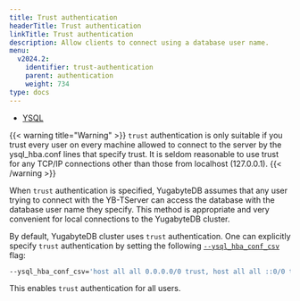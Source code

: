```yaml
---
title: Trust authentication
headerTitle: Trust authentication
linkTitle: Trust authentication
description: Allow clients to connect using a database user name.
menu:
  v2024.2:
    identifier: trust-authentication
    parent: authentication
    weight: 734
type: docs
---
```


<ul class="nav nav-tabs-alt nav-tabs-yb">
  <li >
    <a href="../trust-authentication/" class="nav-link active">
      <i class="icon-postgres" aria-hidden="true"></i>
      YSQL
    </a>
  </li>
</ul>

{{< warning title="Warning" >}}
`trust` authentication is only suitable if you trust every user on every machine allowed to connect to the server by the ysql_hba.conf lines that specify trust. It is seldom reasonable to use trust for any TCP/IP connections other than those from localhost (127.0.0.1).
{{< /warning >}}

When `trust` authentication is specified, YugabyteDB assumes that any user trying to connect with the YB-TServer can access the database with the database user name they specify. This method is appropriate and very convenient for local connections to the YugabyteDB cluster.

By default, YugabyteDB cluster uses `trust` authentication. One can explicitly specify `trust` authentication by setting the following [`--ysql_hba_conf_csv`](/stable/reference/configuration/yb-tserver/#ysql-hba-conf-csv) flag:

```sh
--ysql_hba_conf_csv='host all all 0.0.0.0/0 trust, host all all ::0/0 trust'
```

This enables `trust` authentication for all users.
